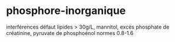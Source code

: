 # phosphore-inorganique



interférences défaut lipides > 30g/L, mannitol, excès phosphate de créatinine, pyruvate de phosphoénol
normes 0.8-1.6 

